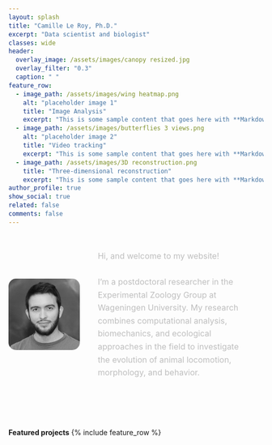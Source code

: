 ```yaml
---
layout: splash
title: "Camille Le Roy, Ph.D."
excerpt: "Data scientist and biologist"
classes: wide
header:
  overlay_image: /assets/images/canopy resized.jpg
  overlay_filter: "0.3"
  caption: " "
feature_row:
  - image_path: /assets/images/wing heatmap.png
    alt: "placeholder image 1"
    title: "Image Analysis"
    excerpt: "This is some sample content that goes here with **Markdown** formatting."
  - image_path: /assets/images/butterflies 3 views.png
    alt: "placeholder image 2"
    title: "Video tracking"
    excerpt: "This is some sample content that goes here with **Markdown** formatting."
  - image_path: /assets/images/3D reconstruction.png
    title: "Three-dimensional reconstruction"
    excerpt: "This is some sample content that goes here with **Markdown** formatting."
author_profile: true
show_social: true
related: false
comments: false
---
```


<div style="display: flex; align-items: center; gap: 0px; margin: 30px auto 80px 0;">  <!-- margin is defined in the order "top, right, bottom, left" -->

  <!-- Image Section -->
  <div style="max-width: 35%; margin-right: 0px;"> 
    <img src="/assets/images/WUR profile picture black&white.png" alt="WUR profile picture black&white" style="width: 80%; height: auto; display: block; border-radius: 15px;">
  </div>

  <!-- Text Section -->
  <div style="max-width: 60%; margin-left: 0px; margin-right: 0px;">
    <p style="font-size: 1rem; line-height: 1.6; color: #BEBEBE;">
      Hi, and welcome to my website! <br><br>
      I’m a postdoctoral researcher in the Experimental Zoology Group at Wageningen University. 
      My research combines computational analysis, biomechanics, and ecological approaches in the field to investigate the evolution of animal locomotion, morphology, and behavior.
    </p>
  </div>
</div>





**Featured projects**
{% include feature_row %}


